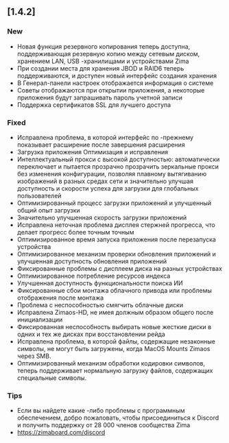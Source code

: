## [1.4.2]
### New
- Новая функция резервного копирования теперь доступна, поддерживающая резервную копию между сетевым диском, хранением LAN, USB -хранилищами и устройствами Zima
- При создании места для хранения JBOD и RAID6 теперь поддерживаются, и доступен новый интерфейс создания хранения
- В Генерал-панели настроек отображается информация о системе
- Советы отображаются при открытии приложения, а некоторые приложения будут запрашивать пароль учетной записи
- Поддержка сертификатов SSL для лучшего доступа
### Fixed
- Исправлена проблема, в которой интерфейс по -прежнему показывает расширение после завершения расширения
- Загрузка приложения Оптимизация и исправления
- Интеллектуальный прокси с высокой доступностью: автоматически переключает и пытается прозрачно прозрачить зеркальные прокси без изменения конфигурации, позволяя плавному вытягиванию изображений в разных средах сети и значительно улучшая доступность и скорости успеха для загрузки для глобальных пользователей
- Оптимизированный процесс загрузки приложений и улучшенный общий опыт загрузки
- Значительно улучшенная скорость загрузки приложений
- Исправлена неточная проблема дисплея стержней прогресса, что делает прогресс более точным точным
- Оптимизированное время запуска приложения после перезапуска устройства
- Оптимизированное механизм проверки обновления приложений и улучшенная доступность обновления приложений
- Фиксированные проблемы с дисплеем диска на разных устройствах
- Оптимизированное потребление ресурсов индекса
- Улучшенная доступность функциональности поиска ИИ
- Фиксированные сбои монтажа облачного привода или проблемы отображения после монтажа
- Проблема с неспособностью смягчить облачные диски
- Исправлена Zimaos-HD, не имея должным образом общего после инициализации
- Фиксированная неспособность выбирать новые жесткие диски в одних и тех же дисках при восстановлении рейда
- Исправлена проблема, в которой файлы, содержащие незаконные символы, не могут быть загружены, когда MacOS Mounts Zimaos через SMB.
- Оптимизированный механизм обработки кодировки символов, теперь поддерживает нормальную загрузку файлов, содержащих специальные символы.
### Tips
- Если вы найдете какие -либо проблемы с программным обеспечением, добро пожаловать, чтобы присоединиться к Discord и получить поддержку от 28 000 членов сообщества Zima
- <a href = "https://zimaboard.com/discord" target = "_ blank" style = "color: blue"> https://zimaboard.com/discord </a>
